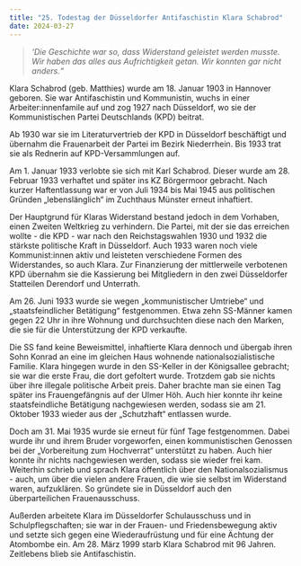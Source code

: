 ```yaml
---
title: "25. Todestag der Düsseldorfer Antifaschistin Klara Schabrod"
date: 2024-03-27
---
```


> _‘Die Geschichte war so, dass Widerstand geleistet werden musste. Wir haben das alles aus Aufrichtigkeit getan. Wir konnten gar nicht anders.“_

Klara Schabrod (geb. Matthies) wurde am 18. Januar 1903 in Hannover geboren. Sie war Antifaschistin und Kommunistin, wuchs in einer Arbeiter:innenfamile auf und zog 1927 nach Düsseldorf, wo sie der Kommunistischen Partei Deutschlands (KPD) beitrat.

Ab 1930 war sie im Literaturvertrieb der KPD in Düsseldorf beschäftigt und übernahm die Frauenarbeit der Partei im Bezirk Niederrhein. Bis 1933 trat sie als Rednerin auf KPD-Versammlungen auf.

Am 1. Januar 1933 verlobte sie sich mit Karl Schabrod. Dieser wurde am 28. Februar 1933 verhaftet und später ins KZ Börgermoor gebracht. Nach kurzer Haftentlassung war er von Juli 1934 bis Mai 1945 aus politischen Gründen „lebenslänglich“ im Zuchthaus Münster erneut inhaftiert.

Der Hauptgrund für Klaras Widerstand bestand jedoch in dem Vorhaben, einen Zweiten Weltkrieg zu verhindern. Die Partei, mit der sie das erreichen wollte - die KPD - war nach den Reichstagswahlen 1930 und 1932 die stärkste politische Kraft in Düsseldorf. Auch 1933 waren noch viele Kommunist:innen aktiv und leisteten verschiedene Formen des Widerstandes, so auch Klara. Zur Finanzierung der mittlerweile verbotenen KPD übernahm sie die Kassierung bei Mitgliedern in den zwei Düsseldorfer Statteilen Derendorf und Unterrath.

Am 26. Juni 1933 wurde sie wegen „kommunistischer Umtriebe“ und „staatsfeindlicher Betätigung“ festgenommen. Etwa zehn SS-Männer kamen gegen 22 Uhr in ihre Wohnung und durchsuchten diese nach den Marken, die sie für die Unterstützung der KPD verkaufte.

Die SS fand keine Beweismittel, inhaftierte Klara dennoch und übergab ihren Sohn Konrad an eine im gleichen Haus wohnende nationalsozialistische Familie. Klara hingegen wurde in den SS-Keller in der Königsallee gebracht; sie war die erste Frau, die dort gefoltert wurde. Trotzdem gab sie nichts über ihre illegale politische Arbeit preis. Daher brachte man sie einen Tag später ins Frauengefängnis auf der Ulmer Höh. Auch hier konnte ihr keine staatsfeindliche Betätigung nachgewiesen werden, sodass sie am 21. Oktober 1933 wieder aus der „Schutzhaft“ entlassen wurde.

Doch am 31. Mai 1935 wurde sie erneut für fünf Tage festgenommen. Dabei wurde ihr und ihrem Bruder vorgeworfen, einen kommunistischen Genossen bei der „Vorbereitung zum Hochverrat“ unterstützt zu haben. Auch hier konnte ihr nichts nachgewiesen werden, sodass sie wieder frei kam. Weiterhin schrieb und sprach Klara öffentlich über den Nationalsozialismus - auch, um über die vielen andere Frauen, die wie sie selbst im Widerstand waren, aufzuklären. So gründete sie in Düsseldorf auch den überparteilichen Frauenausschuss.

Außerden arbeitete Klara im Düsseldorfer Schulausschuss und in Schulpflegschaften; sie war in der Frauen- und Friedensbewegung aktiv und setzte sich gegen eine Wiederaufrüstung und für eine Ächtung der Atombombe ein. Am 28. März 1999 starb Klara Schabrod mit 96 Jahren. Zeitlebens blieb sie Antifaschistin.
